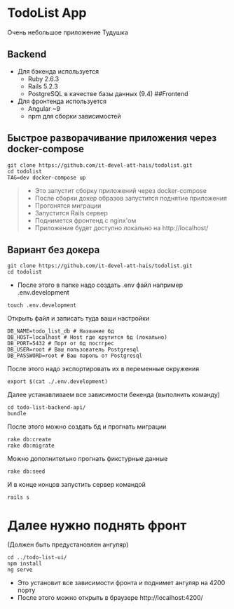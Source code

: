 # TodoList App

Очень небольшое приложение Тудушка

## Backend
* Для бэкенда используется
  * Ruby 2.6.3
  * Rails 5.2.3
  * PostgreSQL в качестве базы данных (9.4)
##Frontend
* Для фронтенда используется
  * Angular ~9
  * npm для сборки зависимостей
  
## Быстрое разворачивание приложения через docker-compose
```
git clone https://github.com/it-devel-att-hais/todolist.git
cd todolist
TAG=dev docker-compose up
```
>  * Это запустит сборку приложений через docker-compose
>  * После сборки докер образов запустится поднятие приложения
>  * Прогонятся миграции
>  * Запустится Rails сервер
>  * Поднимется фронтенд с nginx'ом
>  * Приложение будет доступно локально на http://localhost/


## Вариант без докера
```
git clone https://github.com/it-devel-att-hais/todolist.git
cd todolist
```
* После этого в папке надо создать .env файл например .env.development
```
touch .env.development
```
Открыть файл и записать туда ваши настройки
```
DB_NAME=todo_list_db # Название бд
DB_HOST=localhost # Host где крутится бд (локально)
DB_PORT=5432 # Порт от бд постгрес
DB_USER=root # Ваш пользователь Postgresql
DB_PASSWORD=root # Ваш пароль от Postgresql
```
После этого надо экспортировать их в переменные окружения
```
export $(cat ./.env.development)
```
Далее устанавливаем все зависимости бекенда (выполнить команду)
```
cd todo-list-backend-api/
bundle
```
После этого можно создать бд и прогнать миграции
```
rake db:create
rake db:migrate
```
Можно дополнительно прогнать фикстурные данные
```
rake db:seed
```
И в конце концов запустить сервер командой
```
rails s
```
# Далее нужно поднять фронт
(Должен быть предустановлен ангуляр)
```
cd ../todo-list-ui/
npm install
ng serve
```
* Это установит все зависимости фронта и поднимет ангуляр на 4200 порту
* После этого можно открыть в браузере http://localhost:4200/
